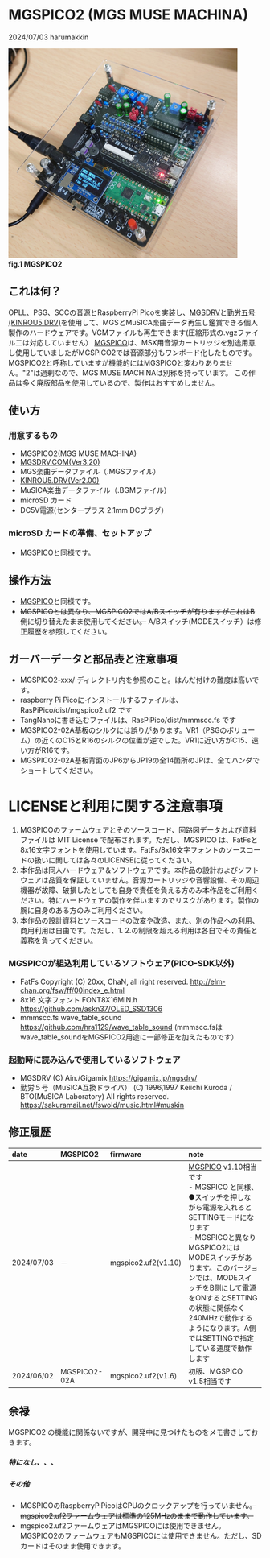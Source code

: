 # MGSPICO2 (MGS MUSE MACHINA)
2024/07/03 harumakkin

![mgspico2-01](docs/pics/mgspico2.png)</br>**fig.1 MGSPICO2**

## これは何？
OPLL、PSG、SCCの音源とRaspberryPi Picoを実装し、[MGSDRV](https://gigamix.jp/mgsdrv/)と[勤労五号(KINROU5.DRV)](https://sakuramail.net/fswold/music.html#muskin)を使用して、MGSとMuSICA楽曲データ再生し鑑賞できる個人製作のハードウェアです。VGMファイルも再生できます(圧縮形式の.vgzファイル二は対応していません）
[MGSPICO](https://github.com/cliffgraph/MGSPICO)は、MSX用音源カートリッジを別途用意し使用していましたがMGSPICO2では音源部分もワンボード化したものです。
MGSPICO2と呼称していますが機能的にはMGSPICOと変わりありません。"2"は過剰なので、MGS MUSE MACHINAは別称を持っています。
この作品は多く廃版部品を使用しているので、製作はおすすめしません。

## 使い方
### 用意するもの
- MGSPICO2(MGS MUSE MACHINA)
- [MGSDRV.COM(Ver3.20)](https://gigamix.jp/mgsdrv/)
- MGS楽曲データファイル（.MGSファイル）
- [KINROU5.DRV(Ver2.00)](https://sakuramail.net/fswold/music.html#muskin)
- MuSICA楽曲データファイル（.BGMファイル）
- microSD カード
- DC5V電源(センタープラス 2.1mm DCプラグ）

### microSD カードの準備、セットアップ
- [MGSPICO](https://github.com/cliffgraph/MGSPICO)と同様です。

## 操作方法
- [MGSPICO](https://github.com/cliffgraph/MGSPICO)と同様です。
- ~~MGSPICOとは異なり、MGSPICO2ではA/Bスイッチが有りますがこれはB側に切り替えたまま使用してください。~~ A/Bスイッチ(MODEスイッチ）は修正履歴を参照してください。

## ガーバーデータと部品表と注意事項
- MGSPICO2-xxx/ ディレクトリ内を参照のこと。はんだ付けの難度は高いです。
- raspberry Pi Picoにインストールするファイルは、RasPiPico/dist/mgspico2.uf2 です
- TangNanoに書き込むファイルは、RasPiPico/dist/mmmscc.fs です
- MGSPICO2-02A基板のシルクには誤りがあります。VR1（PSGのボリューム）の近くのC15とR16のシルクの位置が逆でした。VR1に近い方がC15、遠い方がR16です。
- MGSPICO2-02A基板背面のJP6からJP19の全14箇所のJPは、全てハンダでショートしてください。

# LICENSEと利用に関する注意事項
1. MGSPICOのファームウェアとそのソースコード、回路図データおよび資料ファイルは MIT License で配布されます。ただし、MGSPICO は、FatFsと8x16文字フォントを使用しています。FatFs/8x16文字フォントのソースコードの扱いに関しては各々のLICENSEに従ってください。
2. 本作品は同人ハードウェア＆ソフトウェアです。本作品の設計およびソフトウェアは品質を保証していません。音源カートリッジや音響設備、その周辺機器が故障、破損したとしても自身で責任を負える方のみ本作品をご利用ください。特にハードウェアの製作を伴いますのでリスクがあります。製作の腕に自身のある方のみご利用ください。
3. 本作品の設計資料とソースコードの改変や改造、また、別の作品への利用、商用利用は自由です。ただし、1. 2.の制限を超える利用は各自でその責任と義務を負ってください。

### MGSPICOが組込利用しているソフトウェア(PICO-SDK以外)
- FatFs Copyright (C) 20xx, ChaN, all right reserved. http://elm-chan.org/fsw/ff/00index_e.html
- 8x16 文字フォント FONT8X16MIN.h https://github.com/askn37/OLED_SSD1306
- mmmscc.fs wave_table_sound https://github.com/hra1129/wave_table_sound (mmmscc.fsはwave_table_soundをMGSPICO2用途に一部修正を加えたものです）

### 起動時に読み込んで使用しているソフトウェア
- MGSDRV (C) Ain./Gigamix https://gigamix.jp/mgsdrv/
- 勤労５号（MuSICA互換ドライバ）
(C) 1996,1997 Keiichi Kuroda / BTO(MuSICA Laboratory) All rights reserved. https://sakuramail.net/fswold/music.html#muskin

## 修正履歴
|date|MGSPICO2|firmware|note|
|:--|:--|:--|:--|
|2024/07/03|－|mgspico2.uf2(v1.10)|[MGSPICO](https://github.com/cliffgraph/MGSPICO) v1.10相当です<br>- MGSPICO と同様、●スイッチを押しながら電源を入れるとSETTINGモードになります<br>- MGSPICOと異なりMGSPICO2にはMODEスイッチがあります。このバージョンでは、MODEスイッチをB側にして電源をONするとSETTINGの状態に関係なく240MHzで動作するようになります。A側ではSETTINGで指定している速度で動作します|
|2024/06/02|MGSPICO2-02A|mgspico2.uf2(v1.6)|初版、MGSPICO v1.5相当です|

## 余禄
MGSPICO2 の機能に関係ないですが、開発中に見つけたものをメモ書きしておきます。
##### 特になし、、、
##### その他
- ~~MGSPICOのRaspberryPiPicoはCPUのクロックアップを行っていません。mgspico2.uf2ファームウェアは標準の125MHzのままで動作しています。~~
- mgspico2.uf2ファームウェアはMGSPICOには使用できません。MGSPICO2のファームウェアもMGSPICOには使用できません。ただし、SDカードはそのまま使用できます。
